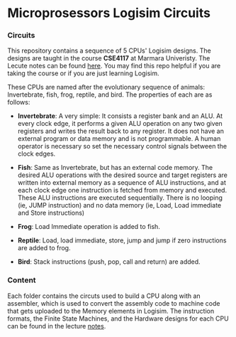 # Microprosessors Logisim Circuits 

### Circuits
This repository contains a sequence of 5 CPUs' Logisim designs. The designs are taught in the course **CSE4117** at Marmara Univeristy. The Lecute notes can be found [here](http://www.marmaralectures.com/). You may find this repo helpful if you are taking the course or if you are just learning Logisim.

These CPUs are named after the evolutionary sequence of animals: Invertebrate, fish, frog, reptile, and bird. The properties of each are as follows:

- **Invertebrate**: A very simple: It consists a register bank and an ALU. At every clock edge, it performs a given ALU operation on any two given registers and writes the result back to any register. It does not have an external program or data memory and is not programmable. A human operator is necessary so set the necessary control signals between the clock edges.

- **Fish**: Same as Invertebrate, but has an external code memory. The desired ALU operations with the desired source and target registers are written into external memory as a sequence of ALU instructions, and at each clock edge one instruction is fetched from memory and executed. These ALU instructions are executed sequentially. There is no looping (ie, JUMP instruction) and no data memory (ie, Load, Load immediate and Store instructions)

- **Frog**: Load Immediate operation is added to fish.

- **Reptile**: Load, load immediate, store, jump and jump if zero instructions are added to frog.

- **Bird**: Stack instructions (push, pop, call and return) are added.

### Content
Each folder contains the circuts used to build a CPU along with an assembler, which is used to convert the assembly code to machine code that gets uploaded to the Memory elements in Logisim. The instruction formats, the Finite State Machines, and the Hardware designs for each CPU can be found in the lecture [notes](http://www.marmaralectures.com/).
